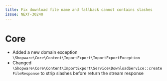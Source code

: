 ```yaml
---
title: Fix download file name and fallback cannot contains slashes
issue: NEXT-30240
---
```

# Core
* Added a new domain exception `\Shopware\Core\Content\ImportExport\ImportExportException`
* Changed `\Shopware\Core\Content\ImportExport\Service\DownloadService::createFileResponse` to strip slashes before return the stream response
